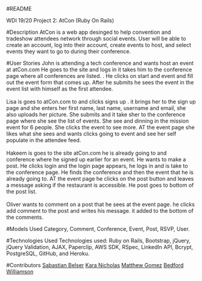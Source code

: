 #README

WDI 19/20 Project 2: AtCon (Ruby On Rails)

#Description
AtCon is a web app desinged to help convention and tradeshow attendees network through social events. User will be able to create an account, log into their account, create events to host, and select events they want to go to during their conference.

#User Stories
John is attending a tech conference and wants host an event at atCon.com He goes to the site and logs in it takes him to the conference page where all conferences are listed. . He clicks on start and event and fill out the event form that comes up. After he submits he sees the event in the event list with himself as the first attendee.
<br><br>
Lisa is goes to atCon.com to and clicks signs up . it brings her to the sign up page and she enters her first name, last name, username and email, she also uploads her picture. She submits and it take sher to the conference page where she see the list of events. She see and dinning in the mission event for 6 people. She clicks the event to see more. AT the event page she likes what she sees and wants clicks going to event and see her self populate in the attendee feed.
<br><br>
Hakeem is goes to the site atCon.com he is already going to and conference where he signed up earlier for an event. He wants to make a post. He clicks login and the login page appears, he logs in and is take to the conference page. He finds the conference and then the event that he is already going to. AT the event page he clicks on the post button and leaves a message asking if the restaurant is accessible. He post goes to bottom of the post list.
<br><br>
Oliver wants to comment on a post that he sees at the event page. he clicks add comment to the post and writes his message. it added to the bottom of the comments.

#Models Used
Category, Comment, Conference, Event, Post, RSVP, User.

#Technologies Used
Technologies used: Ruby on Rails, Bootstrap, jQuery, jQuery Validation, AJAX, Paperclip, AWS SDK, RSpec, LinkedIn API, Bcrypt, PostgreSQL, GitHub, and Heroku.

#Contributors
<a href="https://github.com/sswbelser">Sabastian Belser</a>
<a href="https://github.com/Kara9125">Kara Nicholas</a>
<a href="https://github.com/owl975">Matthew Gomez</a>
<a href="https://github.com/goodbedford">Bedford Williamson</a>